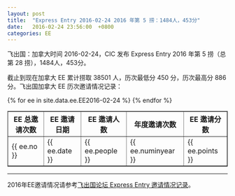 ```yaml
---
layout: post
title:  "Express Entry 2016-02-24 2016 年第 5 捞：1484人，453分"
date:   2016-02-24 23:56:00  +0800
categories: EE
---
```


飞出国：加拿大时间 2016-02-24，CIC 发布 Express Entry 2016 年第 5 捞（总第 28 捞），1484人，453分。

截止到现在加拿大 EE 累计捞取 38501 人，历次最低分 450 分，历次最高分 886分。飞出国加拿大 EE 历次邀请情况记录：

<table border = "1" cellpadding="1" cellspacing="0">
  <tr>
    <th>EE 总邀请次数</th>
    <th>EE 邀请日期</th>
    <th>EE 邀请人数</th>
    <th>年度邀请次数</th>
    <th>EE 邀请分数</th>
  </tr>
{% for ee in site.data.ee.EE2016-02-24 %}
<tr>
<td> {{ ee.no }} </td>
<td> {{ ee.date }} </td>
<td> {{ ee.people }} </td>
<td> {{ ee.numinyear }} </td>
<td> {{ ee.points }} </td>
</tr>
{% endfor %}
</table>

------

2016年EE邀请情况请参考<a href="http://bbs.fcgvisa.com/t/2016-express-entry-ita-ee/9588" target="_blank">飞出国论坛 Express Entry 邀请情况记录</a>。